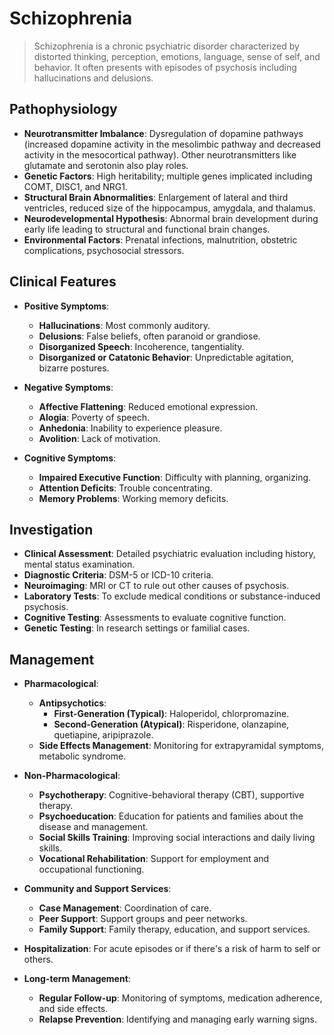 # Schizophrenia

> Schizophrenia is a chronic psychiatric disorder characterized by distorted thinking, perception, emotions, language, sense of self, and behavior. It often presents with episodes of psychosis including hallucinations and delusions.

## Pathophysiology

- **Neurotransmitter Imbalance**: Dysregulation of dopamine pathways (increased dopamine activity in the mesolimbic pathway and decreased activity in the mesocortical pathway). Other neurotransmitters like glutamate and serotonin also play roles.
- **Genetic Factors**: High heritability; multiple genes implicated including COMT, DISC1, and NRG1.
- **Structural Brain Abnormalities**: Enlargement of lateral and third ventricles, reduced size of the hippocampus, amygdala, and thalamus.
- **Neurodevelopmental Hypothesis**: Abnormal brain development during early life leading to structural and functional brain changes.
- **Environmental Factors**: Prenatal infections, malnutrition, obstetric complications, psychosocial stressors.

## Clinical Features

- **Positive Symptoms**:

  - **Hallucinations**: Most commonly auditory.
  - **Delusions**: False beliefs, often paranoid or grandiose.
  - **Disorganized Speech**: Incoherence, tangentiality.
  - **Disorganized or Catatonic Behavior**: Unpredictable agitation, bizarre postures.

- **Negative Symptoms**:

  - **Affective Flattening**: Reduced emotional expression.
  - **Alogia**: Poverty of speech.
  - **Anhedonia**: Inability to experience pleasure.
  - **Avolition**: Lack of motivation.

- **Cognitive Symptoms**:
  - **Impaired Executive Function**: Difficulty with planning, organizing.
  - **Attention Deficits**: Trouble concentrating.
  - **Memory Problems**: Working memory deficits.

## Investigation

- **Clinical Assessment**: Detailed psychiatric evaluation including history, mental status examination.
- **Diagnostic Criteria**: DSM-5 or ICD-10 criteria.
- **Neuroimaging**: MRI or CT to rule out other causes of psychosis.
- **Laboratory Tests**: To exclude medical conditions or substance-induced psychosis.
- **Cognitive Testing**: Assessments to evaluate cognitive function.
- **Genetic Testing**: In research settings or familial cases.

## Management

- **Pharmacological**:
  - **Antipsychotics**:
    - **First-Generation (Typical)**: Haloperidol, chlorpromazine.
    - **Second-Generation (Atypical)**: Risperidone, olanzapine, quetiapine, aripiprazole.
  - **Side Effects Management**: Monitoring for extrapyramidal symptoms, metabolic syndrome.
- **Non-Pharmacological**:
  - **Psychotherapy**: Cognitive-behavioral therapy (CBT), supportive therapy.
  - **Psychoeducation**: Education for patients and families about the disease and management.
  - **Social Skills Training**: Improving social interactions and daily living skills.
  - **Vocational Rehabilitation**: Support for employment and occupational functioning.
- **Community and Support Services**:
  - **Case Management**: Coordination of care.
  - **Peer Support**: Support groups and peer networks.
  - **Family Support**: Family therapy, education, and support services.
- **Hospitalization**: For acute episodes or if there's a risk of harm to self or others.

- **Long-term Management**:
  - **Regular Follow-up**: Monitoring of symptoms, medication adherence, and side effects.
  - **Relapse Prevention**: Identifying and managing early warning signs.
